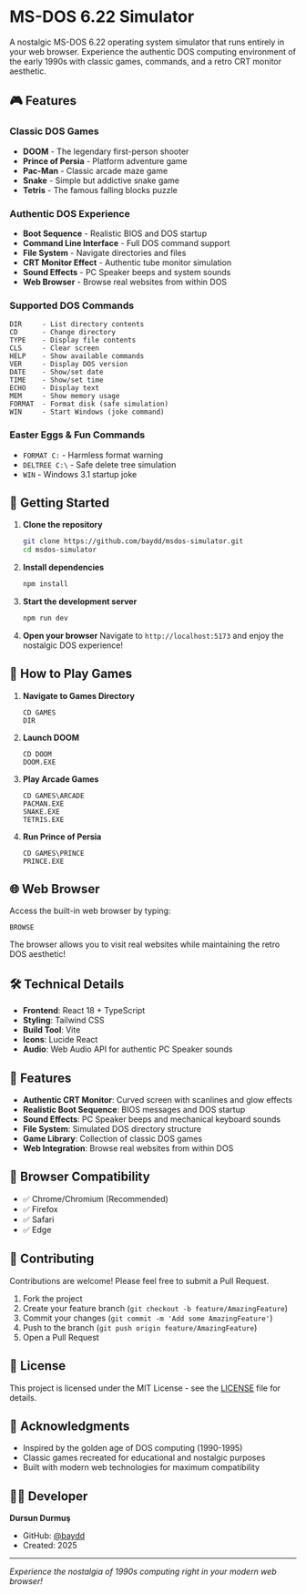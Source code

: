 # MS-DOS 6.22 Simulator

A nostalgic MS-DOS 6.22 operating system simulator that runs entirely in your web browser. Experience the authentic DOS computing environment of the early 1990s with classic games, commands, and a retro CRT monitor aesthetic.

## 🎮 Features

### Classic DOS Games
- **DOOM** - The legendary first-person shooter
- **Prince of Persia** - Platform adventure game
- **Pac-Man** - Classic arcade maze game
- **Snake** - Simple but addictive snake game
- **Tetris** - The famous falling blocks puzzle

### Authentic DOS Experience
- **Boot Sequence** - Realistic BIOS and DOS startup
- **Command Line Interface** - Full DOS command support
- **File System** - Navigate directories and files
- **CRT Monitor Effect** - Authentic tube monitor simulation
- **Sound Effects** - PC Speaker beeps and system sounds
- **Web Browser** - Browse real websites from within DOS

### Supported DOS Commands
```
DIR     - List directory contents
CD      - Change directory
TYPE    - Display file contents
CLS     - Clear screen
HELP    - Show available commands
VER     - Display DOS version
DATE    - Show/set date
TIME    - Show/set time
ECHO    - Display text
MEM     - Show memory usage
FORMAT  - Format disk (safe simulation)
WIN     - Start Windows (joke command)
```

### Easter Eggs & Fun Commands
- `FORMAT C:` - Harmless format warning
- `DELTREE C:\` - Safe delete tree simulation
- `WIN` - Windows 3.1 startup joke

## 🚀 Getting Started

1. **Clone the repository**
   ```bash
   git clone https://github.com/baydd/msdos-simulator.git
   cd msdos-simulator
   ```

2. **Install dependencies**
   ```bash
   npm install
   ```

3. **Start the development server**
   ```bash
   npm run dev
   ```

4. **Open your browser**
   Navigate to `http://localhost:5173` and enjoy the nostalgic DOS experience!

## 🎯 How to Play Games

1. **Navigate to Games Directory**
   ```
   CD GAMES
   DIR
   ```

2. **Launch DOOM**
   ```
   CD DOOM
   DOOM.EXE
   ```

3. **Play Arcade Games**
   ```
   CD GAMES\ARCADE
   PACMAN.EXE
   SNAKE.EXE
   TETRIS.EXE
   ```

4. **Run Prince of Persia**
   ```
   CD GAMES\PRINCE
   PRINCE.EXE
   ```

## 🌐 Web Browser

Access the built-in web browser by typing:
```
BROWSE
```

The browser allows you to visit real websites while maintaining the retro DOS aesthetic!

## 🛠️ Technical Details

- **Frontend**: React 18 + TypeScript
- **Styling**: Tailwind CSS
- **Build Tool**: Vite
- **Icons**: Lucide React
- **Audio**: Web Audio API for authentic PC Speaker sounds

## 🎨 Features

- **Authentic CRT Monitor**: Curved screen with scanlines and glow effects
- **Realistic Boot Sequence**: BIOS messages and DOS startup
- **Sound Effects**: PC Speaker beeps and mechanical keyboard sounds
- **File System**: Simulated DOS directory structure
- **Game Library**: Collection of classic DOS games
- **Web Integration**: Browse real websites from within DOS

## 📱 Browser Compatibility

- ✅ Chrome/Chromium (Recommended)
- ✅ Firefox
- ✅ Safari
- ✅ Edge

## 🤝 Contributing

Contributions are welcome! Please feel free to submit a Pull Request.

1. Fork the project
2. Create your feature branch (`git checkout -b feature/AmazingFeature`)
3. Commit your changes (`git commit -m 'Add some AmazingFeature'`)
4. Push to the branch (`git push origin feature/AmazingFeature`)
5. Open a Pull Request

## 📄 License

This project is licensed under the MIT License - see the [LICENSE](LICENSE) file for details.

## 🙏 Acknowledgments

- Inspired by the golden age of DOS computing (1990-1995)
- Classic games recreated for educational and nostalgic purposes
- Built with modern web technologies for maximum compatibility

## 👨‍💻 Developer

**Dursun Durmuş**
- GitHub: [@baydd](https://github.com/baydd)
- Created: 2025

---

*Experience the nostalgia of 1990s computing right in your modern web browser!*